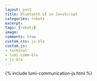 ```yaml
---
layout: post
title: Bluetooth LE in JavaScript
categories: robots
excerpt:
tags: [robots]
image:
comments: true
custom_css: js-ble
custom_js: 
- terminal  
- lumi-comm-ble
- js-ble
---
```


{% include lumi-communication-js.html %}

